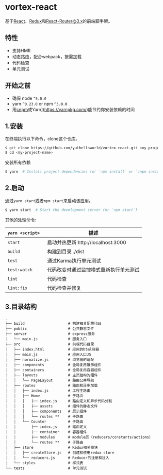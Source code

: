 # vortex-react

基于[React](https://facebook.github.io/react/)、[Redux](http://redux.js.org/)和[React-Router@3.x](https://github.com/ReactTraining/react-router/tree/v3/docs)的前端脚手架。

## 特性

- 支持HMR
- 动态路由，配合webpack，按需加载
- 代码检查
- 单元测试


## 开始之前
* 确保 node `^5.0.0`
* yarn `^0.23.0` or npm `^3.0.0`
* 用[cnpm](https://npm.taobao.org/)或Yarn](https://yarnpkg.com/)能节约你安装依赖的时间

## 1.安装

在终端执行以下命令，clone这个仓库。

```bash
$ git clone https://github.com/yuthelloworld/vortex-react.git <my-project-name>
$ cd <my-project-name>
```

安装所有依赖

```bash
$ yarn  # Install project dependencies (or `npm install` or `cnpm install`)
```

## 2.启动

通过`yarn start`或者`npm start`来启动该应用。

```bash
$ yarn start  # Start the development server (or `npm start`)
```
其他的处理命令:

|`yarn <script>`    |描述|
|-------------------|-----------|
|`start`            |启动并热更新 http://localhost:3000|
|`build`            |构建到目录 ./dist|
|`test`             |通过Karma执行单元测试|
|`test:watch`       |代码改变时通过监控模式重新执行单元测试|
|`lint`             |代码检查|
|`lint:fix`         |代码检查并修复|

## 3.目录结构


```
.
├── build                    # 构建相关配置代码
├── public                   # 公共静态文件
├── server                   # express服务
│   └── main.js              # 服务入口
├── src                      # 前端代码目录
│   ├── index.html           # 应用的html容器
│   ├── main.js              # 应用入口JS
│   ├── normalize.js         # 浏览器的适配
│   ├── components           # 全局复用展示组件
│   ├── containers           # 全局复用容器组件
│   ├── layouts              # 主页结构的组件
│   │   └── PageLayout       # 路由公共导航
│   ├── routes               # 路由和异步加载
│   │   ├── index.js         # 工程主路由
│   │   ├── Home             # 子路由
│   │   │   ├── index.js     # 路由定义和异步代码分割
│   │   │   ├── assets       # 组件的静态文件
│   │   │   ├── components   # 展示组件
│   │   │   └── routes **    # 子路由
│   │   └── Counter          # 子路由
│   │       ├── index.js     # 路由定义
│   │       ├── container    # 容器组件
│   │       ├── modules      # module层（reducers/constants/actions）
│   │       └── routes **    # 子路由
│   ├── store                # Redux相关模块
│   │   ├── createStore.js   # 创建和使用redux store
│   │   └── reducers.js      # Reducer的注册和注入
│   └── styles               # 样式表
└── tests                    # 单元测试
```

